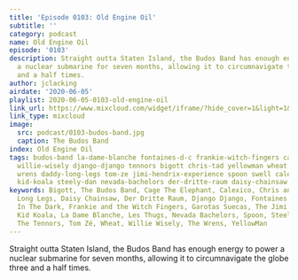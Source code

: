 ```yaml
---
title: 'Episode 0103: Old Engine Oil'
subtitle: ''
category: podcast
name: Old Engine Oil
episode: '0103'
description: Straight outta Staten Island, the Budos Band has enough energy to power
  a nuclear submarine for seven months, allowing it to circumnavigate the globe three
  and a half times.
author: jclacking
airdate: '2020-06-05'
playlist: 2020-06-05-0103-old-engine-oil
link_url: https://www.mixcloud.com/widget/iframe/?hide_cover=1&light=1&hide_artwork=1&feed=%2Fthe-lacking-org%2Fph9qlp-103-old-engine-oil%2F
link_type: mixcloud
image:
  src: podcast/0103-budos-band.jpg
  caption: The Budos Band
index: Old Engine Oil
tags: budos-band la-dame-blanche fontaines-d-c frankie-witch-fingers cage-elephant
  willie-wisely django-django tennors bigott chris-tad yellowman wheat garotas-suecas
  wrens daddy-long-legs tom-ze jimi-hendrix-experience spoon swell calexico forro-in-dark
  kid-koala steely-dan nevada-bachelors der-dritte-raum daisy-chainsaw les-thugs
keywords: Bigott, The Budos Band, Cage The Elephant, Calexico, Chris and Tad, Daddy
  Long Legs, Daisy Chainsaw, Der Dritte Raum, Django Django, Fontaines D.C., Forro
  In The Dark, Frankie and the Witch Fingers, Garotas Suecas, The Jimi Hendrix Experience,
  Kid Koala, La Dame Blanche, Les Thugs, Nevada Bachelors, Spoon, Steely Dan, Swell,
  The Tennors, Tom Zé, Wheat, Willie Wisely, The Wrens, YellowMan
---
```

Straight outta Staten Island, the Budos Band has enough energy to power a nuclear submarine for seven months, allowing it to circumnavigate the globe three and a half times.
